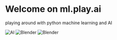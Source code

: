 # Welcome on ml.play.ai

playing around with python machine learning and AI

![AI](https://source.unsplash.com/800x250/?artificial-intelligence)
![Blender](https://source.unsplash.com/800x250/?nasa)
![Blender](https://source.unsplash.com/800x250/?blender)

